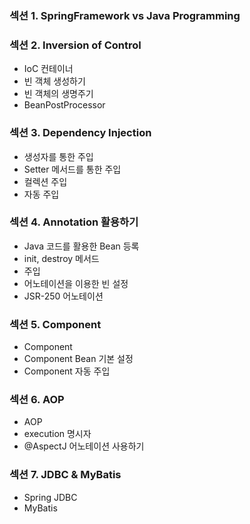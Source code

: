

### 섹션 1. SpringFramework vs Java Programming


### 섹션 2. Inversion of Control

* IoC 컨테이너
* 빈 객체 생성하기
* 빈 객체의 생명주기
* BeanPostProcessor

### 섹션 3. Dependency Injection

* 생성자를 통한 주입
* Setter 메서드를 통한 주입
* 컬렉션 주입
* 자동 주입

### 섹션 4. Annotation 활용하기

* Java 코드를 활용한 Bean 등록
* init, destroy 메서드
* 주입
* 어노테이션을 이용한 빈 설정
* JSR-250 어노테이션

### 섹션 5. Component

* Component
* Component Bean 기본 설정
* Component 자동 주입


### 섹션 6. AOP

* AOP
* execution 명시자
* @AspectJ 어노테이션 사용하기

### 섹션 7. JDBC & MyBatis

* Spring JDBC
* MyBatis

